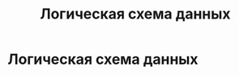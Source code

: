 ﻿---
layout: default
title: Логическая схема данных
nav_order: 1
parent: Основные понятия
has_children: false
has_toc: false
---

Логическая схема данных
=====================


